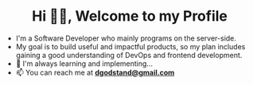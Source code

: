 <h1 align="center">Hi 👋🏾, Welcome to my Profile</h1>

- I'm a Software Developer who mainly programs on the server-side.
- My goal is to build useful and impactful products, so my plan includes gaining a good understanding of DevOps and frontend development. 
- 🌱 I'm always learning and implementing...
- 📫 You can reach me at **dgodstand@gmail.com**
